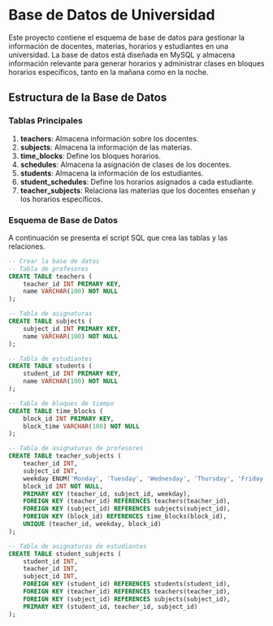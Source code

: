 # Base de Datos de Universidad

Este proyecto contiene el esquema de base de datos para gestionar la información de docentes, materias, horarios y estudiantes en una universidad. La base de datos está diseñada en MySQL y almacena información relevante para generar horarios y administrar clases en bloques horarios específicos, tanto en la mañana como en la noche.

## Estructura de la Base de Datos

### Tablas Principales

1. **teachers**: Almacena información sobre los docentes.
2. **subjects**: Almacena la información de las materias.
3. **time_blocks**: Define los bloques horarios.
4. **schedules**: Almacena la asignación de clases de los docentes.
5. **students**: Almacena la información de los estudiantes.
6. **student_schedules**: Define los horarios asignados a cada estudiante.
7. **teacher_subjects**: Relaciona las materias que los docentes enseñan y los horarios específicos.

### Esquema de Base de Datos

A continuación se presenta el script SQL que crea las tablas y las relaciones.

```sql
-- Crear la base de datos
-- Tabla de profesores
CREATE TABLE teachers (
    teacher_id INT PRIMARY KEY,
    name VARCHAR(100) NOT NULL
);

-- Tabla de asignaturas
CREATE TABLE subjects (
    subject_id INT PRIMARY KEY,
    name VARCHAR(100) NOT NULL
);

-- Tabla de estudiantes
CREATE TABLE students (
    student_id INT PRIMARY KEY,
    name VARCHAR(100) NOT NULL
);

-- Tabla de bloques de tiempo
CREATE TABLE time_blocks (
    block_id INT PRIMARY KEY,
    block_time VARCHAR(100) NOT NULL
);

-- Tabla de asignaturas de profesores
CREATE TABLE teacher_subjects (
    teacher_id INT,
    subject_id INT,
    weekday ENUM('Monday', 'Tuesday', 'Wednesday', 'Thursday', 'Friday', 'Saturday') NOT NULL,
    block_id INT NOT NULL,
    PRIMARY KEY (teacher_id, subject_id, weekday),
    FOREIGN KEY (teacher_id) REFERENCES teachers(teacher_id),
    FOREIGN KEY (subject_id) REFERENCES subjects(subject_id),
    FOREIGN KEY (block_id) REFERENCES time_blocks(block_id),
    UNIQUE (teacher_id, weekday, block_id)
);

-- Tabla de asignaturas de estudiantes
CREATE TABLE student_subjects (
    student_id INT,
    teacher_id INT,
    subject_id INT,
    FOREIGN KEY (student_id) REFERENCES students(student_id),
    FOREIGN KEY (teacher_id) REFERENCES teachers(teacher_id),
    FOREIGN KEY (subject_id) REFERENCES subjects(subject_id),
    PRIMARY KEY (student_id, teacher_id, subject_id)
);
